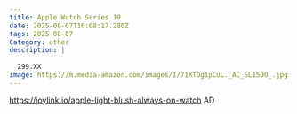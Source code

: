 ```yaml
---
title: Apple Watch Series 10
date: 2025-08-07T10:08:17.280Z
tags: 2025-08-07
Category: other
description: |
  
  299.XX
image: https://m.media-amazon.com/images/I/71XTOg1pCuL._AC_SL1500_.jpg
---
```

https://joylink.io/apple-light-blush-always-on-watch
AD